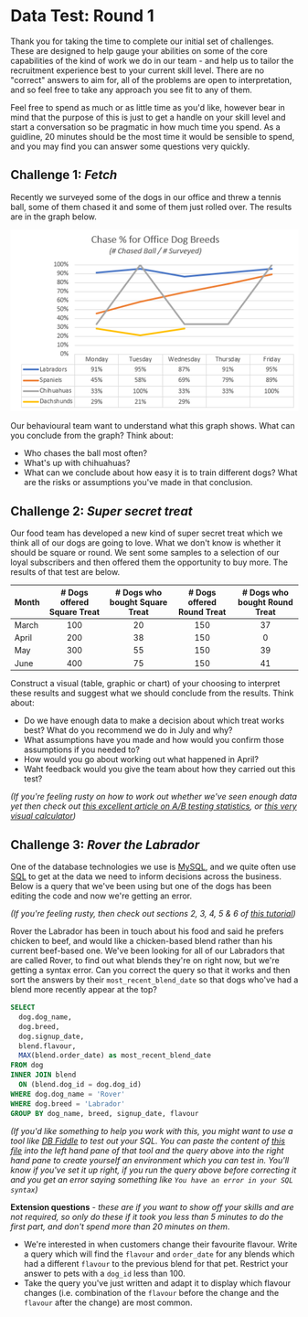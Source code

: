 # Data Test: Round 1

Thank you for taking the time to complete our initial set of challenges. These are designed to help gauge your abilities on some of the core capabilities of the kind of work we do in our team - and help us to tailor the recruitment experience best to your current skill level. There are no "correct" answers to aim for, all of the problems are open to interpretation, and so feel free to take any approach you see fit to any of them.

Feel free to spend as much or as little time as you'd like, however bear in mind that the purpose of this is just to get a handle on your skill level and start a conversation so be pragmatic in how much time you spend. As a guidline, 20 minutes should be the most time it would be sensible to spend, and you may find you can answer some questions very quickly.

## Challenge 1: _Fetch_

Recently we surveyed some of the dogs in our office and threw a tennis ball, some of them chased it and some of them just rolled over. The results are in the graph below.

![Challenge Picture](https://github.com/tailsdotcom/data-test-initial/blob/master/180810-OnlineGraph.PNG "Chase % for Office Dog Breeds")

Our behavioural team want to understand what this graph shows. What can you conclude from the graph? Think about:
- Who chases the ball most often?
- What's up with chihuahuas?
- What can we conclude about how easy it is to train different dogs? What are the risks or assumptions you've made in that conclusion.

## Challenge 2: _Super secret treat_

Our food team has developed a new kind of super secret treat which we think all of our dogs are going to love. What we don't know is whether it should be square or round. We sent some samples to a selection of our loyal subscribers and then offered them the opportunity to buy more. The results of that test are below.

| Month | # Dogs offered Square Treat | # Dogs who bought Square Treat  | # Dogs offered Round Treat | # Dogs who bought Round Treat  |
| ----- |:---------------------------:|:-------------------------------:|:--------------------------:|:------------------------------:|
| March | 100                         | 20                              | 150                        | 37
| April | 200                         | 38                              | 150                        | 0
| May   | 300                         | 55                              | 150                        | 39
| June  | 400                         | 75                              | 150                        | 41

Construct a visual (table, graphic or chart) of your choosing to interpret these results and suggest what we should conclude from the results. Think about:

- Do we have enough data to make a decision about which treat works best? What do you recommend we do in July and why?
- What assumptions have you made and how would you confirm those assumptions if you needed to?
- How would you go about working out what happened in April?
- Waht feedback would you give the team about how they carried out this test?

*(If you're feeling rusty on how to work out whether we've seen enough data yet then check out [this excellent article on A/B testing statistics](https://conversionsciences.com/blog/ab-testing-statistics/), or [this very visual calculator](https://abtestguide.com/calc/))*

## Challenge 3: _Rover the Labrador_

One of the database technologies we use is [MySQL](https://en.wikipedia.org/wiki/MySQL), and we quite often use [SQL](https://en.wikipedia.org/wiki/SQL) to get at the data we need to inform decisions across the business. Below is a query that we've been using but one of the dogs has been editing the code and now we're getting an error.

*(If you're feeling rusty, then check out sections 2, 3, 4, 5 & 6 of [this tutorial](http://www.mysqltutorial.org/basic-mysql-tutorial.aspx))*

Rover the Labrador has been in touch about his food and said he prefers chicken to beef, and would like a chicken-based blend rather than his current beef-based one. We've been looking for all of our Labradors that are called Rover, to find out what blends they're on right now, but we're getting a syntax error. Can you correct the query so that it works and then sort the answers by their `most_recent_blend_date` so that dogs who've had a blend more recently appear at the top?

```sql
SELECT
  dog.dog_name,
  dog.breed,
  dog.signup_date,
  blend.flavour,
  MAX(blend.order_date) as most_recent_blend_date
FROM dog
INNER JOIN blend
  ON (blend.dog_id = dog.dog_id)
WHERE dog.dog_name = 'Rover' 
WHERE dog.breed = 'Labrador'
GROUP BY dog_name, breed, signup_date, flavour
```

*(If you'd like something to help you work with this, you might want to use a tool like [DB Fiddle](https://www.db-fiddle.com/) to test out your SQL. You can paste the content of [this file](https://github.com/tailsdotcom/data-test-initial/blob/master/part_3_sample_ddl.sql) into the left hand pane of that tool and the query above into the right hand pane to create yourself an environment which you can test in. You'll know if you've set it up right, if you run the query above before correcting it and you get an error saying something like `You have an error in your SQL syntax`)*

**Extension questions** - *these are if you want to show off your skills and are not required, so only do these if it took you less than 5 minutes to do the first part, and don't spend more than 20 minutes on them*.
- We're interested in when customers change their favourite flavour. Write a query which will find the `flavour` and `order_date` for any blends which had a different `flavour` to the previous blend for that pet. Restrict your answer to pets with a `dog_id` less than 100.
- Take the query you've just written and adapt it to display which flavour changes (i.e. combination of the `flavour` before the change and the `flavour` after the change) are most common.
